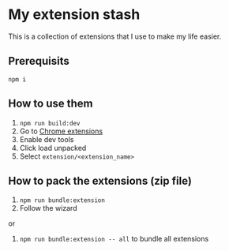 # My extension stash

This is a collection of extensions that I use to make my life easier.

## Prerequisits

`npm i`

## How to use them

1. `npm run build:dev`
2. Go to [Chrome extensions](chrome://extensions)
3. Enable dev tools
4. Click load unpacked
5. Select `extension/<extension_name>`

## How to pack the extensions (zip file)

1. `npm run bundle:extension`
2. Follow the wizard

or 

1. `npm run bundle:extension -- all` to bundle all extensions
